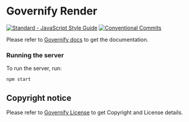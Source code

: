 # Governify Render
<!-- [![Node.js CI](https://github.com/governify/render/workflows/Node.js%20CI/badge.svg?branch=master)](https://github.com/governify/render/actions)
[![Coverage Status](https://coveralls.io/repos/github/governify/render/badge.svg)](https://coveralls.io/github/governify/render) -->
<a href="https://standardjs.com"><img src="https://img.shields.io/badge/code_style-semistandard-brightgreen.svg" alt="Standard - JavaScript Style Guide"></a>
[![Conventional Commits](https://img.shields.io/badge/Conventional%20Commits-1.0.0-yellow.svg)](https://conventionalcommits.org)

Please refer to  [Governify docs](https://docs.governify.io) to get the documentation.

### Running the server
To run the server, run:

```
npm start
```

## Copyright notice

Please refer to  [Governify License](https://docs.governify.io/about/license/) to get Copyright and License details.
